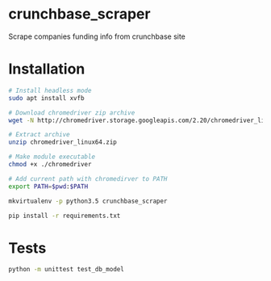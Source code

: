 # crunchbase_scraper
Scrape companies funding info from crunchbase site

Installation
==

```bash
# Install headless mode
sudo apt install xvfb

# Download chromedriver zip archive
wget -N http://chromedriver.storage.googleapis.com/2.20/chromedriver_linux64.zip

# Extract archive
unzip chromedriver_linux64.zip

# Make module executable
chmod +x ./chromedriver

# Add current path with chromedirver to PATH
export PATH=$pwd:$PATH
```

```bash
mkvirtualenv -p python3.5 crunchbase_scraper
```

```bash
pip install -r requirements.txt
```

Tests
==

```bash
python -m unittest test_db_model
```

